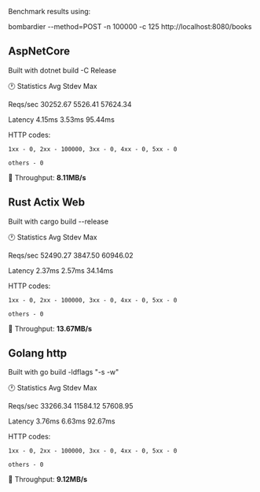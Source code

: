Benchmark results using:


bombardier --method=POST -n 100000 -c 125 http://localhost:8080/books

## AspNetCore

Built with dotnet build -C Release

:clock1: Statistics        Avg      Stdev        Max

  Reqs/sec     30252.67    5526.41   57624.34

  Latency        4.15ms     3.53ms    95.44ms

  HTTP codes:

    1xx - 0, 2xx - 100000, 3xx - 0, 4xx - 0, 5xx - 0

    others - 0

  &#x1F53C; Throughput: **8.11MB/s**



## Rust Actix Web

Built with cargo build --release

:clock1: Statistics        Avg      Stdev        Max

  Reqs/sec     52490.27    3847.50   60946.02

  Latency        2.37ms     2.57ms    34.14ms

  HTTP codes:

    1xx - 0, 2xx - 100000, 3xx - 0, 4xx - 0, 5xx - 0

    others - 0

  &#x1F53C; Throughput: **13.67MB/s**

## Golang http

Built with go build -ldflags "-s -w"

:clock1: Statistics        Avg      Stdev        Max

  Reqs/sec     33266.34   11584.12   57608.95

  Latency        3.76ms     6.63ms    92.67ms

  HTTP codes:

    1xx - 0, 2xx - 100000, 3xx - 0, 4xx - 0, 5xx - 0

    others - 0

  &#x1F53C; Throughput: **9.12MB/s**













